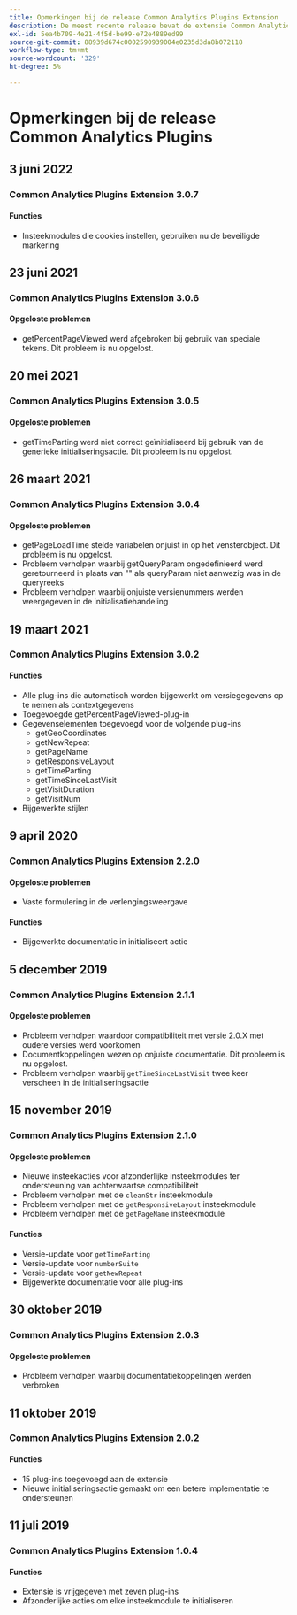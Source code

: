 ```yaml
---
title: Opmerkingen bij de release Common Analytics Plugins Extension
description: De meest recente release bevat de extensie Common Analytics Plugins in Adobe Experience Platform.
exl-id: 5ea4b709-4e21-4f5d-be99-e72e4889ed99
source-git-commit: 88939d674c0002590939004e0235d3da8b072118
workflow-type: tm+mt
source-wordcount: '329'
ht-degree: 5%

---
```


# Opmerkingen bij de release Common Analytics Plugins

## 3 juni 2022

### Common Analytics Plugins Extension 3.0.7

#### Functies

* Insteekmodules die cookies instellen, gebruiken nu de beveiligde markering

## 23 juni 2021

### Common Analytics Plugins Extension 3.0.6

#### Opgeloste problemen

* getPercentPageViewed werd afgebroken bij gebruik van speciale tekens. Dit probleem is nu opgelost.

## 20 mei 2021

### Common Analytics Plugins Extension 3.0.5

#### Opgeloste problemen

* getTimeParting werd niet correct geïnitialiseerd bij gebruik van de generieke initialiseringsactie. Dit probleem is nu opgelost.

## 26 maart 2021

### Common Analytics Plugins Extension 3.0.4

#### Opgeloste problemen

* getPageLoadTime stelde variabelen onjuist in op het vensterobject. Dit probleem is nu opgelost.
* Probleem verholpen waarbij getQueryParam ongedefinieerd werd geretourneerd in plaats van &quot;&quot; als queryParam niet aanwezig was in de queryreeks
* Probleem verholpen waarbij onjuiste versienummers werden weergegeven in de initialisatiehandeling

## 19 maart 2021

### Common Analytics Plugins Extension 3.0.2

#### Functies

* Alle plug-ins die automatisch worden bijgewerkt om versiegegevens op te nemen als contextgegevens
* Toegevoegde getPercentPageViewed-plug-in
* Gegevenselementen toegevoegd voor de volgende plug-ins
   * getGeoCoordinates
   * getNewRepeat
   * getPageName
   * getResponsiveLayout
   * getTimeParting
   * getTimeSinceLastVisit
   * getVisitDuration
   * getVisitNum
* Bijgewerkte stijlen

## 9 april 2020

### Common Analytics Plugins Extension 2.2.0

#### Opgeloste problemen

* Vaste formulering in de verlengingsweergave

#### Functies

* Bijgewerkte documentatie in initialiseert actie

## 5 december 2019

### Common Analytics Plugins Extension 2.1.1

#### Opgeloste problemen

* Probleem verholpen waardoor compatibiliteit met versie 2.0.X met oudere versies werd voorkomen
* Documentkoppelingen wezen op onjuiste documentatie. Dit probleem is nu opgelost.
* Probleem verholpen waarbij `getTimeSinceLastVisit` twee keer verscheen in de initialiseringsactie

## 15 november 2019

### Common Analytics Plugins Extension 2.1.0

#### Opgeloste problemen

* Nieuwe insteekacties voor afzonderlijke insteekmodules ter ondersteuning van achterwaartse compatibiliteit
* Probleem verholpen met de `cleanStr` insteekmodule
* Probleem verholpen met de `getResponsiveLayout` insteekmodule
* Probleem verholpen met de `getPageName` insteekmodule

#### Functies

* Versie-update voor `getTimeParting`
* Versie-update voor `numberSuite`
* Versie-update voor `getNewRepeat`
* Bijgewerkte documentatie voor alle plug-ins

## 30 oktober 2019

### Common Analytics Plugins Extension 2.0.3

#### Opgeloste problemen

* Probleem verholpen waarbij documentatiekoppelingen werden verbroken

## 11 oktober 2019

### Common Analytics Plugins Extension 2.0.2

#### Functies

* 15 plug-ins toegevoegd aan de extensie
* Nieuwe initialiseringsactie gemaakt om een betere implementatie te ondersteunen

## 11 juli 2019

### Common Analytics Plugins Extension 1.0.4

#### Functies

* Extensie is vrijgegeven met zeven plug-ins
* Afzonderlijke acties om elke insteekmodule te initialiseren
